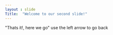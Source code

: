 ```yaml
---
layout : slide
Title:  "Welcome to our second slide!"
---
```

"Thats it!, here we go"
use the left arrow to go back

